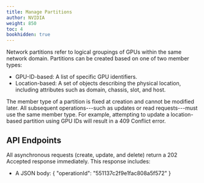 ```yaml
---
title: Manage Partitions
author: NVIDIA
weight: 850
toc: 4
bookhidden: true
---
```


Network partitions refer to logical groupings of GPUs within the same network domain. Partitions can be created based on one of two member types:

- GPU-ID-based: A list of specific GPU identifiers.
- Location-based: A set of objects describing the physical location, including attributes such as domain, chassis, slot, and host.

The member type of a partition is fixed at creation and cannot be modified later. All subsequent operations---such as updates or read requests---must use the same member type. For example, attempting to update a location-based partition using GPU IDs will result in a 409 Conflict error.

## API Endpoints

All asynchronous requests (create, update, and delete) return a 202 Accepted response immediately. This response includes:

- A JSON body:
{
  "operationId": "551137c2f9e1fac808a5f572"
}